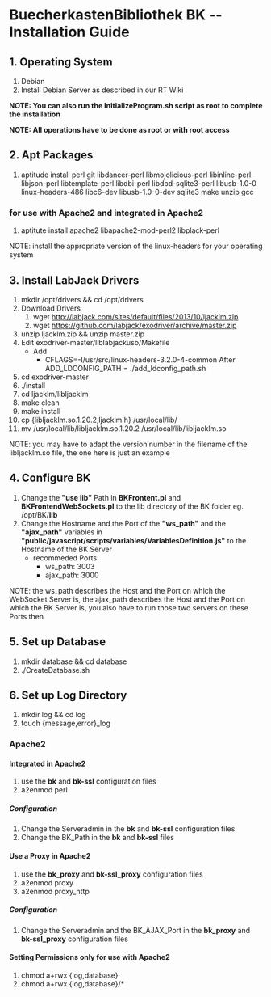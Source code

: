 # BuecherkastenBibliothek BK -- Installation Guide

## 1. Operating System
  1.  Debian
  2.  Install Debian Server as described in our RT Wiki

**NOTE: You can also run the InitializeProgram.sh script as root to complete the installation**

**NOTE: All operations have to be done as root or with root access**

## 2. Apt Packages
  1.  aptitude install perl git libdancer-perl libmojolicious-perl libinline-perl libjson-perl libtemplate-perl libdbi-perl libdbd-sqlite3-perl libusb-1.0-0 linux-headers-486 libc6-dev libusb-1.0-0-dev sqlite3 make unzip gcc

### for use with Apache2 and integrated in Apache2
  1.  aptitute install apache2 libapache2-mod-perl2 libplack-perl

NOTE: install the appropriate version of the linux-headers for your operating system

## 3. Install LabJack Drivers
  1.  mkdir /opt/drivers && cd /opt/drivers
  2.  Download Drivers
        1.  wget http://labjack.com/sites/default/files/2013/10/ljacklm.zip
        2.  wget https://github.com/labjack/exodriver/archive/master.zip
  3.  unzip ljacklm.zip && unzip master.zip
  4.  Edit exodriver-master/liblabjackusb/Makefile
      -  Add
         -  CFLAGS=-I/usr/src/linux-headers-3.2.0-4-common
            After
            ADD_LDCONFIG_PATH = ./add_ldconfig_path.sh
  5.  cd exodriver-master
  6.  ./install
  7.  cd ljacklm/libljacklm
  8.  make clean
  9.  make install
  10. cp {libljacklm.so.1.20.2,ljacklm.h} /usr/local/lib/
  11. mv /usr/local/lib/libljacklm.so.1.20.2 /usr/local/lib/libljacklm.so

NOTE: you may have to adapt the version number in the filename of the libljacklm.so file, the one here is just an example

## 4. Configure BK
  1.  Change the **"use lib"** Path in **BKFrontent.pl** and **BKFrontendWebSockets.pl** to the lib directory of the BK folder eg. /opt/BK/**lib**
  2.  Change the Hostname and the Port of the **"ws_path"** and the **"ajax_path"** variables in **"public/javascript/scripts/variables/VariablesDefinition.js"** to the Hostname of the BK Server
      -  recommeded Ports:
         -  ws_path: 3003
         -  ajax_path: 3000

NOTE: the ws_path describes the Host and the Port on which the WebSocket Server is, the ajax_path describes the Host and the Port on which the BK Server is, you also have to run those two servers on these Ports then

## 5. Set up Database
  1.  mkdir database && cd database
  2.  ./CreateDatabase.sh

## 6. Set up Log Directory
  1.  mkdir log && cd log
  2.  touch {message,error}\_log

### Apache2
#### Integrated in Apache2
  1.  use the **bk** and **bk-ssl** configuration files
  2.  a2enmod perl

##### Configuration
  1.  Change the Serveradmin in the **bk** and **bk-ssl** configuration files
  2.  Change the BK_Path in the **bk** and **bk-ssl** files

#### Use a Proxy in Apache2
  1.  use the **bk_proxy** and **bk-ssl_proxy** configuration files
  2.  a2enmod proxy
  3.  a2enmod proxy_http

##### Configuration
  1.  Change the Serveradmin and the BK_AJAX_Port in the **bk_proxy** and **bk-ssl_proxy** configuration files

#### Setting Permissions only for use with Apache2
  1.  chmod a+rwx {log,database}
  2.  chmod a+rwx {log,database}/*
